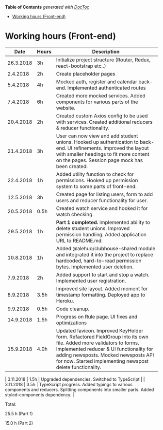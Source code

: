 <!-- START doctoc generated TOC please keep comment here to allow auto update -->
<!-- DON'T EDIT THIS SECTION, INSTEAD RE-RUN doctoc TO UPDATE -->

**Table of Contents** _generated with [DocToc](https://github.com/thlorenz/doctoc)_

- [Working hours (Front-end)](#working-hours-front-end)

<!-- END doctoc generated TOC please keep comment here to allow auto update -->

# Working hours (Front-end)

| Date      | Hours | Description                                                                                                                                                                                                                                                       |
| --------- | ----- | ----------------------------------------------------------------------------------------------------------------------------------------------------------------------------------------------------------------------------------------------------------------- |
| 26.3.2018 | 3h    | Initialize project structure (Router, Redux, react-bootstrap etc..)                                                                                                                                                                                               |
| 2.4.2018  | 2h    | Create placeholder pages                                                                                                                                                                                                                                          |
| 5.4.2018  | 4h    | Mocked auth, register and calendar back-end. Implemented authenticated routes                                                                                                                                                                                     |
| 7.4.2018  | 6h    | Created more mocked services. Added components for various parts of the website.                                                                                                                                                                                  |
| 20.4.2018 | 2h    | Created custom Axios config to be used with services. Created additional reducers & reducer functionality.                                                                                                                                                        |
| 21.4.2018 | 3h    | User can now view and add student unions. Hooked up authentication to back-end. UI refinements. Improved the layout with smaller headings to fit more content on the pages. Session page mock has been created.                                                   |
| 22.4.2018 | 1h    | Added utility function to check for permissions. Hooked up permission system to some parts of front-end.                                                                                                                                                          |
| 12.5.2018 | 3h    | Created page for listing users, form to add users and reducer functionality for user.                                                                                                                                                                             |
| 20.5.2018 | 0.5h  | Created watch service and hooked it for watch checking.                                                                                                                                                                                                           |
| 29.5.2018 | 1h    | **Part 1 completed.** Implemented ability to delete student unions. Improved permission handling. Added application URL to README.md.                                                                                                                             |
| 10.8.2018 | 1h    | Added @alehuo/clubhouse-shared module and integrated it into the project to replace hardcoded, hard-to-read permission bytes. Implemented user deletion.                                                                                                          |
| 7.9.2018  | 2h    | Added support to start and stop a watch. Implemented user registration.                                                                                                                                                                                           |
| 8.9.2018  | 3.5h  | Improved site layout. Added moment for timestamp formatting. Deployed app to Heroku.                                                                                                                                                                              |
| 9.9.2018  | 0.5h  | Code cleanup.                                                                                                                                                                                                                                                     |
| 14.9.2018 | 1.5h  | Progress on Rule page. UI fixes and optimizations                                                                                                                                                                                                                 |
| 15.9.2018 | 4.0h  | Updated favicon. Improved KeyHolder form. Refactored FieldGroup into its own file. Added more validators to forms. Implemented reducer & UI functionality for adding newsposts. Mocked newsposts API for now. Started implementing newspost delete functionality. |

| 3.11.2018 | 1.5h  | Upgraded dependencies. Switched to TypeScript |
| 3.11.2018 | 3.5h  | TypeScript progress. Added typings to various components and reducers. Splitting components into smaller parts. Added styled-components dependency. |

Total:

25.5 h (Part 1)

15.0 h (Part 2)
